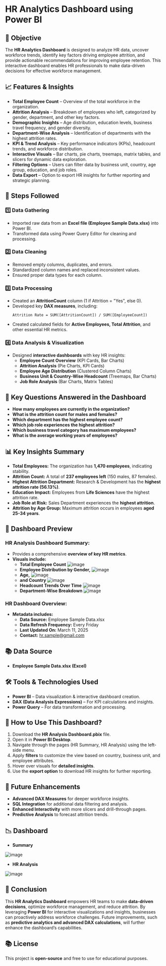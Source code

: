 # HR Analytics Dashboard using Power BI 

## 🔗 Objective
The **HR Analytics Dashboard** is designed to analyze HR data, uncover workforce trends, identify key factors driving employee attrition, and provide actionable recommendations for improving employee retention. This interactive dashboard enables HR professionals to make data-driven decisions for effective workforce management.

## 📈 Features & Insights
- **Total Employee Count** – Overview of the total workforce in the organization.
- **Attrition Analysis** – Breakdown of employees who left, categorized by gender, department, and other key factors.
- **Demographic Insights** – Age distribution, education levels, business travel frequency, and gender diversity.
- **Department-Wise Analysis** – Identification of departments with the highest attrition rates.
- **KPI & Trend Analysis** – Key performance indicators (KPIs), headcount trends, and workforce distribution.
- **Interactive Visuals** – Bar charts, pie charts, treemaps, matrix tables, and slicers for dynamic data exploration.
- **Filtering Options** – Users can filter data by business unit, country, age group, education, and job roles.
- **Data Export** – Option to export HR insights for further reporting and strategic planning.

## 📂 Steps Followed
### 1️⃣ Data Gathering
- Imported raw data from an **Excel file (Employee Sample Data.xlsx)** into Power BI.
- Transformed data using Power Query Editor for cleaning and processing.

### 2️⃣ Data Cleaning
- Removed empty columns, duplicates, and errors.
- Standardized column names and replaced inconsistent values.
- Ensured proper data types for each column.

### 3️⃣ Data Processing
- Created an **AttritionCount** column (1 if Attrition = "Yes", else 0).
- Developed key **DAX measures**, including:
  ```DAX
  Attrition Rate = SUM([AttritionCount]) / SUM([EmployeeCount])
  ```
- Created calculated fields for **Active Employees, Total Attrition**, and other essential HR metrics.

### 4️⃣ Data Analysis & Visualization
- Designed **interactive dashboards** with key HR insights:
  - **Employee Count Overview** (KPI Cards, Bar Charts)
  - **Attrition Analysis** (Pie Charts, KPI Cards)
  - **Employee Age Distribution** (Clustered Column Charts)
  - **Business Unit & Country-Wise Headcount** (Treemaps, Bar Charts)
  - **Job Role Analysis** (Bar Charts, Matrix Tables)

## 👀 Key Questions Answered in the Dashboard
- **How many employees are currently in the organization?**
- **What is the attrition count for males and females?**
- **Which department has the highest employee count?**
- **Which job role experiences the highest attrition?**
- **Which business travel category has maximum employees?**
- **What is the average working years of employees?**

## 📊 Key Insights Summary
- **Total Employees:** The organization has **1,470 employees**, indicating stability.
- **Attrition Count:** A total of **237 employees left** (150 males, 87 females).
- **Highest Attrition Department:** Research & Development has the **highest attrition rate (56.13%)**.
- **Education Impact:** Employees from **Life Sciences** have the highest attrition rate.
- **Job Role at Risk:** Sales Department experiences the **highest attrition**.
- **Attrition by Age Group:** Maximum attrition occurs in employees **aged 25-34 years**.

## 🎨 Dashboard Preview
### **HR Analysis Dashboard Summary:**
- Provides a comprehensive **overview of key HR metrics**.
- **Visuals include:**
  - **Total Employee Count**
    ![image](https://github.com/user-attachments/assets/36fcbde5-1441-43ac-9736-160adc0615d5)
  - **Employee Distribution by Gender,**
    ![image](https://github.com/user-attachments/assets/7128c44c-f6ad-4170-a23f-2ce9fe157ea9)
  - **Age,**
    ![image](https://github.com/user-attachments/assets/ae51dc30-28d3-4135-af7e-b2d090ee9a8c)
  - **and Country**
    ![image](https://github.com/user-attachments/assets/f3827198-29d3-4bf1-8ca6-e0e449667a24)
  - **Headcount Trends Over Time**
    ![image](https://github.com/user-attachments/assets/9a25a716-e188-4d50-ad56-93ca40896239)
  - **Department-Wise Breakdown**
    ![image](https://github.com/user-attachments/assets/ab7cffde-f8c2-4737-8858-c5af6e3e0204)

### **HR Dashboard Overview:**
- **Metadata includes:**
  - **Data Source:** Employee Sample Data.xlsx
  - **Data Refresh Frequency:** Every Friday
  - **Last Updated On:** March 11, 2025
  - **Contact:** hr.sample@gmail.com

## 📚 Data Source
- **Employee Sample Data.xlsx (Excel)**

## 🛠️ Tools & Technologies Used
- **Power BI** – Data visualization & interactive dashboard creation.
- **DAX (Data Analysis Expressions)** – For KPI calculations and insights.
- **Power Query** – For data transformation and processing.

## 🚀 How to Use This Dashboard?
1. Download the **HR Analysis Dashboard.pbix** file.
2. Open it in **Power BI Desktop**.
3. Navigate through the pages (HR Summary, HR Analysis) using the left-side menu.
4. Apply **filters** to customize the view based on country, business unit, and employee attributes.
5. Hover over visuals for **detailed insights**.
6. Use the **export option** to download HR insights for further reporting.

## 🎯 Future Enhancements
- **Advanced DAX Measures** for deeper workforce insights.
- **SQL Integration** for additional data filtering and analysis.
- **Enhanced Interactivity** with more slicers and drill-through pages.
- **Predictive Analysis** to forecast attrition trends.

## 📉 Dashboard
- **Summary**

![image](https://github.com/user-attachments/assets/585b8210-7209-4850-96f7-2f683427c735)
- **HR Analysis**

![image](https://github.com/user-attachments/assets/3c102d4b-dad1-46a9-be02-a129c52d1b2f)
## 📝 Conclusion
This **HR Analytics Dashboard** empowers HR teams to make **data-driven decisions**, optimize workforce management, and reduce attrition. By leveraging **Power BI** for interactive visualizations and insights, businesses can proactively address workforce challenges. Future improvements, such as **predictive analytics and advanced DAX calculations**, will further enhance the dashboard’s capabilities.

## 📚 License
This project is **open-source** and free to use for educational purposes.
